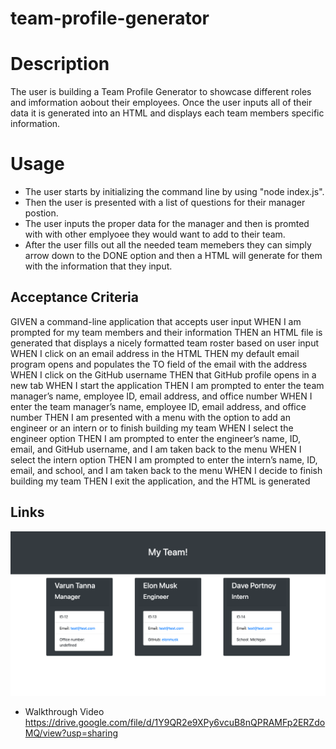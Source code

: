 # team-profile-generator

# Description
The user is building a Team Profile Generator to showcase different roles and imformation aobout their employees. Once the user inputs all of their data it is generated into an HTML and displays each team members specific information.

# Usage
-   The user starts by initializing the command line by using      "node index.js".
- Then the user is presented with a list of questions for their manager postion.
- The user inputs the proper data for the manager and then is promted with with other emplyoee they would want to add to their team. 
- After the user fills out all the needed team memebers they can simply arrow down to the DONE option and then a HTML will generate for them with the information that they input.

## Acceptance Criteria
GIVEN a command-line application that accepts user input
WHEN I am prompted for my team members and their information
THEN an HTML file is generated that displays a nicely formatted team roster based on user input
WHEN I click on an email address in the HTML
THEN my default email program opens and populates the TO field of the email with the address
WHEN I click on the GitHub username
THEN that GitHub profile opens in a new tab
WHEN I start the application
THEN I am prompted to enter the team manager’s name, employee ID, email address, and office number
WHEN I enter the team manager’s name, employee ID, email address, and office number
THEN I am presented with a menu with the option to add an engineer or an intern or to finish building my team
WHEN I select the engineer option
THEN I am prompted to enter the engineer’s name, ID, email, and GitHub username, and I am taken back to the menu
WHEN I select the intern option
THEN I am prompted to enter the intern’s name, ID, email, and school, and I am taken back to the menu
WHEN I decide to finish building my team
THEN I exit the application, and the HTML is generated

## Links
![Generated HTML screenshot](teamimage.png)

- Walkthrough Video
https://drive.google.com/file/d/1Y9QR2e9XPy6vcuB8nQPRAMFp2ERZdoMQ/view?usp=sharing
